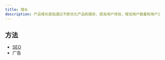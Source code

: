 ```yaml
---
title: 增长
description: 产品增长是指通过不断优化产品和服务，提高用户体验，增加用户数量和用户活跃度，从而实现企业的长期发展目标。
---
```


## 方法

* [SEO](/maps/_seo/seo)
* 广告